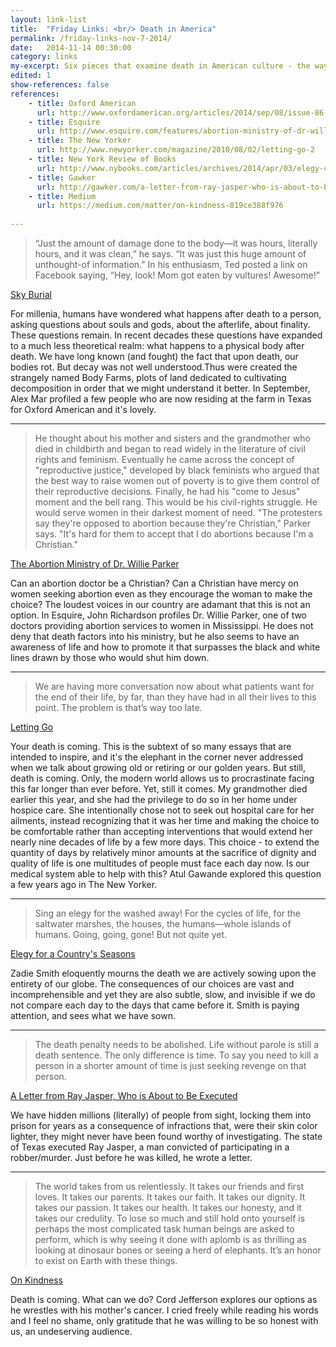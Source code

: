 ```yaml
---
layout: link-list
title:  "Friday Links: <br/> Death in America"
permalink: /friday-links-nov-7-2014/
date:   2014-11-14 00:30:00
category: links
my-excerpt: Six pieces that examine death in American culture - the ways we fear it, embrace it, and our ongoing struggles with its inevitability.
edited: 1
show-references: false
references:
    - title: Oxford American
      url: http://www.oxfordamerican.org/articles/2014/sep/08/issue-86-sky-burial/
    - title: Esquire
      url: http://www.esquire.com/features/abortion-ministry-of-dr-willie-parker-0914
    - title: The New Yorker
      url: http://www.newyorker.com/magazine/2010/08/02/letting-go-2
    - title: New York Review of Books
      url: http://www.nybooks.com/articles/archives/2014/apr/03/elegy-countrys-seasons/
    - title: Gawker
      url: http://gawker.com/a-letter-from-ray-jasper-who-is-about-to-be-executed-1536073598
    - title: Medium
      url: https://medium.com/matter/on-kindness-819ce388f976
    
---
```


> “Just the amount of damage done to the body—it was hours, literally hours, and it was clean,” he says. “It was just this huge amount of unthought-of information.” In his enthusiasm, Ted posted a link on Facebook saying, “Hey, look! Mom got eaten by vultures! Awesome!”

[Sky Burial](http://www.oxfordamerican.org/articles/2014/sep/08/issue-86-sky-burial/)

For millenia, humans have wondered what happens after death to a person, asking questions about souls and gods, about the afterlife, about finality. These questions remain. In recent decades these questions have expanded to a much less theoretical realm: what happens to a physical body after death. We have long known (and fought) the fact that upon death, our bodies rot. But decay was not well understood.Thus were created the strangely named Body Farms, plots of land dedicated to cultivating decomposition in order that we might understand it better. In September, Alex Mar profiled a few people who are now residing at the farm in Texas for Oxford American and it's lovely. 

<hr/>

> He thought about his mother and sisters and the grandmother who died in childbirth and began to read widely in the literature of civil rights and feminism. Eventually he came across the concept of "reproductive justice," developed by black feminists who argued that the best way to raise women out of poverty is to give them control of their reproductive decisions. Finally, he had his "come to Jesus" moment and the bell rang. This would be his civil-rights struggle. He would serve women in their darkest moment of need. "The protesters say they're opposed to abortion because they're Christian," Parker says. "It's hard for them to accept that I do abortions because I'm a Christian." 
 
[The Abortion Ministry of Dr. Willie Parker](http://www.esquire.com/features/abortion-ministry-of-dr-willie-parker-0914)

Can an abortion doctor be a Christian? Can a Christian have mercy on women seeking abortion even as they encourage the woman to make the choice? The loudest voices in our country are adamant that this is not an option. In Esquire, John Richardson profiles Dr. Willie Parker, one of two doctors providing abortion services to women in Mississippi. He does not deny that death factors into his ministry, but he also seems to have an awareness of life and how to promote it that surpasses the black and white lines drawn by those who would shut him down. 

<hr/>

>  We are having more conversation now about what patients want for the end of their life, by far, than they have had in all their lives to this point. The problem is that’s way too late.

[Letting Go](http://www.newyorker.com/magazine/2010/08/02/letting-go-2)

Your death is coming. This is the subtext of so many essays that are intended to inspire, and it's the elephant in the corner never addressed when we talk about growing old or retiring or our golden years. But still, death is coming. Only, the modern world allows us to procrastinate facing this far longer than ever before. Yet, still it comes. My grandmother died earlier this year, and she had the privilege to do so in her home under hospice care. She intentionally chose not to seek out hospital care for her ailments, instead recognizing that it was her time and making the choice to be comfortable rather than accepting interventions that would extend her nearly nine decades of life by a few more days. This choice - to extend the quantity of days by relatively minor amounts at the sacrifice of dignity and quality of life is one multitudes of people must face each day now. Is our medical system able to help with this? Atul Gawande explored this question a few years ago in The New Yorker. 

<hr/>

> Sing an elegy for the washed away! For the cycles of life, for the saltwater marshes, the houses, the humans—whole islands of humans. Going, going, gone! But not quite yet. 

[Elegy for a Country's Seasons](http://www.nybooks.com/articles/archives/2014/apr/03/elegy-countrys-seasons/)

Zadie Smith eloquently mourns the death we are actively sowing upon the entirety of our globe. The consequences of our choices are vast and incomprehensible and yet they are also subtle, slow, and invisible if we do not compare each day to the days that came before it. Smith is paying attention, and sees what we have sown.

<hr/>

>  The death penalty needs to be abolished. Life without parole is still a death sentence. The only difference is time. To say you need to kill a person in a shorter amount of time is just seeking revenge on that person.

[A Letter from Ray Jasper, Who is About to Be Executed](http://gawker.com/a-letter-from-ray-jasper-who-is-about-to-be-executed-1536073598)

We have hidden millions (literally) of people from sight, locking them into prison for years as a consequence of infractions that, were their skin color lighter, they might never have been found worthy of investigating. The state of Texas executed Ray Jasper, a man convicted of participating in a robber/murder. Just before he was killed, he wrote a letter.

<hr/>

>  The world takes from us relentlessly. It takes our friends and first loves. It takes our parents. It takes our faith. It takes our dignity. It takes our passion. It takes our health. It takes our honesty, and it takes our credulity. To lose so much and still hold onto yourself is perhaps the most complicated task human beings are asked to perform, which is why seeing it done with aplomb is as thrilling as looking at dinosaur bones or seeing a herd of elephants. It’s an honor to exist on Earth with these things.

[On Kindness](https://medium.com/matter/on-kindness-819ce388f976)

Death is coming. What can we do? Cord Jefferson explores our options as he wrestles with his mother's cancer. I cried freely while reading his words and I feel no shame, only gratitude that he was willing to be so honest with us, an undeserving audience. 
